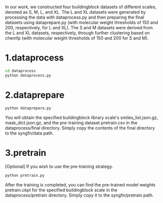 #
In our work, we constructed four buildingblock datasets of different scales, denoted as S, M, L, and XL. The L and XL datasets were generated by processing the data with dataprocess.py and then preparing the final datasets using dataprepare.py (with molecular weight thresholds of 150 and 200, respectively, for L and XL). The S and M datasets were derived from the L and XL datasets, respectively, through further clustering based on chemfp (with molecular weight thresholds of 150 and 200 for S and M).

# 1.dataprocess
```bash
cd dataprocess
python dataprocess.py
```

# 2.dataprepare
```bash
python dataprepare.py
```
You will obtain the specified buildingblock library scale's smiles_list.json.gz, mask_dict.json.gz, and the pre-training dataset pretrain.csv in the dataprocess/final directory. Simply copy the contents of the final directory to the syngfn/data path.

# 3.pretrain
[Optional]
If you wish to use the pre-training strategy.
```bash
python pretrain.py
```
After the training is completed, you can find the pre-trained model weights pretrain.ckpt for the specified buildingblock scale in the dataprocess/pretrain directory. Simply copy it to the syngfn/pretrain path.